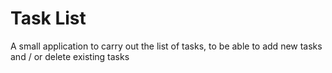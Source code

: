 # Task List
A small application to carry out the list of tasks, to be able to add new tasks and / or delete existing tasks
